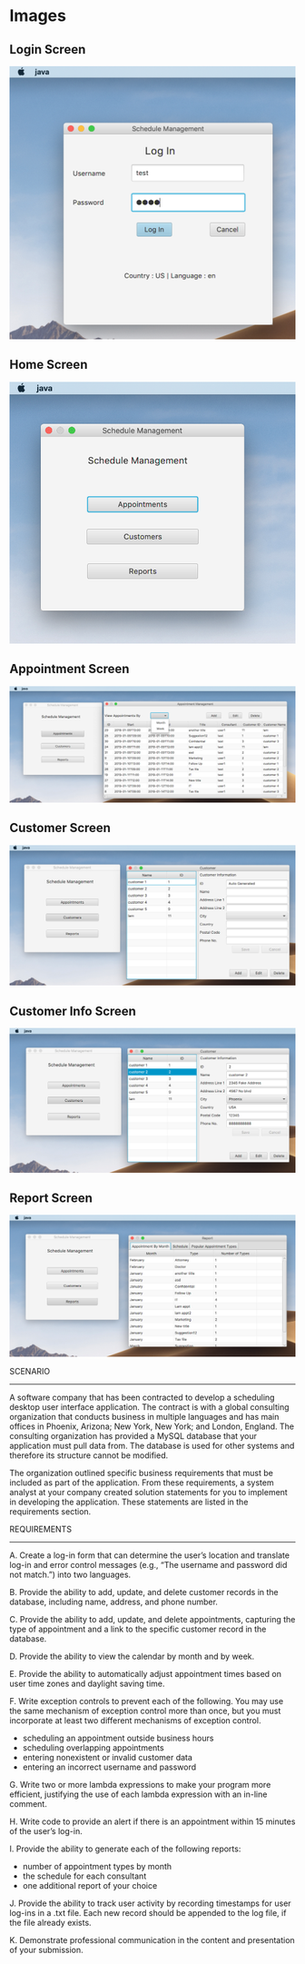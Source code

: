 # Images

## Login Screen
![Login screen](login.png?raw=true "Login Screen")

## Home Screen
![Home screen](home.png?raw=true "Home Screen")

## Appointment Screen
![Appointment screen](apthome.png?raw=true "Appointment Screen")

## Customer Screen
![Customer screen](customer.png?raw=true "Customer Screen")

## Customer Info Screen
![Customer Info screen](customer_info.png?raw=true "Customer Info Screen")

## Report Screen
![Report screen](report.png?raw=true "Report Screen")




SCENARIO
________________


A software company that has been contracted to develop a scheduling desktop user interface application. The contract is with a global consulting organization that conducts business in multiple languages and has main offices in Phoenix, Arizona; New York, New York; and London, England. The consulting organization has provided a MySQL database that your application must pull data from. The database is used for other systems and therefore its structure cannot be modified.


The organization outlined specific business requirements that must be included as part of the application. From these requirements, a system analyst at your company created solution statements for you to implement in developing the application. These statements are listed in the requirements section.


REQUIREMENTS
________________


A.   Create a log-in form that can determine the user’s location and translate log-in and error control messages (e.g., “The username and password did not match.”) into two languages.


B.   Provide the ability to add, update, and delete customer records in the database, including name, address, and phone number.
 
C.   Provide the ability to add, update, and delete appointments, capturing the type of appointment and a link to the specific customer record in the database.


D.   Provide the ability to view the calendar by month and by week.
 
E.    Provide the ability to automatically adjust appointment times based on user time zones and daylight saving time.
 
F.   Write exception controls to prevent each of the following. You may use the same mechanism of exception control more than once, but you must incorporate at least  two different mechanisms of exception control.
*   scheduling an appointment outside business hours
*   scheduling overlapping appointments
*   entering nonexistent or invalid customer data
*   entering an incorrect username and password


G.  Write two or more lambda expressions to make your program more efficient, justifying the use of each lambda expression with an in-line comment.
 
H.   Write code to provide an alert if there is an appointment within 15 minutes of the user’s log-in.


I.   Provide the ability to generate each  of the following reports:
*   number of appointment types by month
*   the schedule for each consultant
*   one additional report of your choice


J.   Provide the ability to track user activity by recording timestamps for user log-ins in a .txt file. Each new record should be appended to the log file, if the file already exists.


K. Demonstrate professional communication in the content and presentation of your submission.
